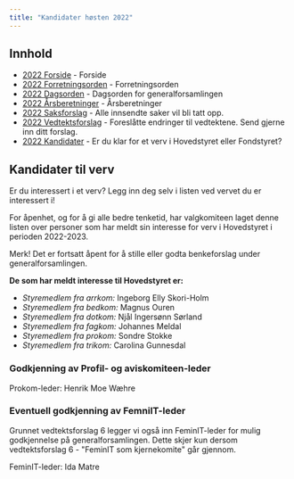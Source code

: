 ```yaml
---
title: "Kandidater høsten 2022"
---
```


## Innhold  
* [2022 Forside](https://wiki.online.ntnu.no/generalforsamlinger/2022-h)   - Forside
* [2022 Forretningsorden](https://wiki.online.ntnu.no/generalforsamlinger/2022-h/forretningsorden) - Forretningsorden
* [2022 Dagsorden](https://wiki.online.ntnu.no/generalforsamlinger/2022-h/dagsorden) - Dagsorden for generalforsamlingen
* [2022 Årsberetninger](https://wiki.online.ntnu.no/generalforsamlinger/2022-h/aarsberetninger) - Årsberetninger
* [2022 Saksforslag](https://wiki.online.ntnu.no/generalforsamlinger/2022-h/saksforslag) - Alle innsendte saker vil bli tatt opp.
* [2022 Vedtektsforslag](https://wiki.online.ntnu.no/generalforsamlinger/2022-h/vedtekstforslag) - Foreslåtte endringer til vedtektene. Send gjerne inn ditt forslag.
* [2022 Kandidater](https://wiki.online.ntnu.no/generalforsamlinger/2022-h/valg) - Er du klar for et verv i Hovedstyret eller Fondstyret? 

## Kandidater til verv  
Er du interessert i et verv? Legg inn deg selv i listen ved vervet du er interessert i!

For åpenhet, og for å gi alle bedre tenketid, har valgkomiteen laget denne listen over personer som har meldt sin interesse for verv i Hovedstyret i perioden 2022-2023. 

Merk! Det er fortsatt åpent for å stille eller godta benkeforslag under generalforsamlingen.  

**De som har meldt interesse til Hovedstyret er:**

* *Styremedlem fra arrkom:*  Ingeborg Elly Skori-Holm
* *Styremedlem fra bedkom:*  Magnus Ouren
* *Styremedlem fra dotkom:*  Njål Ingersønn Sørland
* *Styremedlem fra fagkom:*  Johannes Meldal
* *Styremedlem fra prokom:*  Sondre Stokke
* *Styremedlem fra trikom:*  Carolina Gunnesdal

### Godkjenning av Profil- og aviskomiteen-leder

Prokom-leder: Henrik Moe Wæhre  

### Eventuell godkjenning av FemniIT-leder
Grunnet vedtektsforslag 6 legger vi også inn FeminIT-leder for mulig godkjennelse på generalforsamlingen. Dette skjer kun dersom vedtektsforslag 6 - "FeminIT som kjernekomite" går gjennom.

FeminIT-leder: Ida Matre